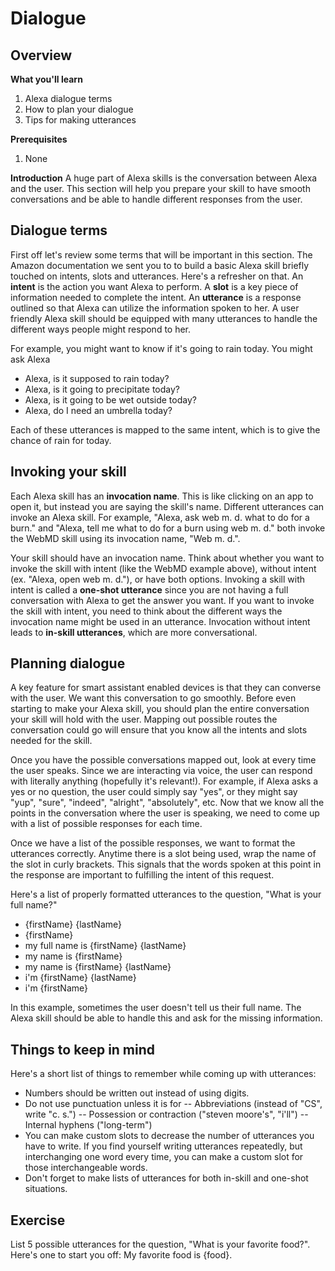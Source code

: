 # Dialogue
## Overview
**What you'll learn**

 1. Alexa dialogue terms
 2. How to plan your dialogue
 3. Tips for making utterances

**Prerequisites**

 1. None

**Introduction**
A huge part of Alexa skills is the conversation between Alexa and the user. This section will help you prepare your skill to have smooth conversations and be able to handle different responses from the user.
## Dialogue terms
First off let's review some terms that will be important in this section. The Amazon documentation we sent you to to build a basic Alexa skill briefly touched on intents, slots and utterances. Here's a refresher on that. An **intent** is the action you want Alexa to perform. A **slot** is a key piece of information needed to complete the intent. An **utterance** is a response outlined so that Alexa can utilize the information spoken to her. A user friendly Alexa skill should be equipped with many utterances to handle the different ways people might respond to her.

For example, you might want to know if it's going to rain today. You might ask Alexa

 - Alexa, is it supposed to rain today?
 - Alexa, is it going to precipitate today?
 - Alexa, is it going to be wet outside today?
 - Alexa, do I need an umbrella today?

Each of these utterances is mapped to the same intent, which is to give the chance of rain for today.

## Invoking your skill
Each Alexa skill has an **invocation name**. This is like clicking on an app to open it, but instead you are saying the skill's name. Different utterances can invoke an Alexa skill. For example, "Alexa, ask web m. d. what to do for a burn." and "Alexa, tell me what to do for a burn using web m. d." both invoke the WebMD skill using its invocation name, "Web m. d.".

Your skill should have an invocation name. Think about whether you want to invoke the skill with intent (like the WebMD example above), without intent (ex. "Alexa, open web m. d."), or have both options. Invoking a skill with intent is called a **one-shot utterance** since you are not having a full conversation with Alexa to get the answer you want. If you want to invoke the skill with intent, you need to think about the different ways the invocation name might be used in an utterance. Invocation without intent leads to **in-skill utterances**, which are more conversational.

## Planning dialogue
A key feature for smart assistant enabled devices is that they can converse with the user. We want this conversation to go smoothly. Before even starting to make your Alexa skill, you should plan the entire conversation your skill will hold with the user. Mapping out possible routes the conversation could go will ensure that you know all the intents and slots needed for the skill.

Once you have the possible conversations mapped out, look at every time the user speaks. Since we are interacting via voice, the user can respond with literally anything (hopefully it's relevant!). For example, if Alexa asks a yes or no question, the user could simply say "yes", or they might say "yup", "sure", "indeed", "alright", "absolutely", etc. Now that we know all the points in the conversation where the user is speaking, we need to come up with a list of possible responses for each time.

Once we have a list of the possible responses, we want to format the utterances correctly. Anytime there is a slot being used, wrap the name of the slot in curly brackets. This signals that the words spoken at this point in the response are important to fulfilling the intent of this request.

Here's a list of properly formatted utterances to the question, "What is your full name?"

 - {firstName} {lastName}
 - {firstName}
 - my full name is {firstName} {lastName}
 - my name is {firstName}
 - my name is {firstName} {lastName}
 - i'm {firstName} {lastName}
 - i'm {firstName}

In this example, sometimes the user doesn't tell us their full name. The Alexa skill should be able to handle this and ask for the missing information.

## Things to keep in mind
Here's a short list of things to remember while coming up with utterances:

 - Numbers should be written out instead of using digits.
 - Do not use punctuation unless it is for
 -- Abbreviations (instead of "CS", write "c. s.")
 -- Possession or contraction ("steven moore's", "i'll")
 -- Internal hyphens ("long-term")
 - You can make custom slots to decrease the number of utterances you have to write. If you find yourself writing utterances repeatedly, but interchanging one word every time, you can make a custom slot for those interchangeable words.
 - Don't forget to make lists of utterances for both in-skill and one-shot situations.

## Exercise
List 5 possible utterances for the question, "What is your favorite food?". Here's one to start you off: My favorite food is {food}. 
